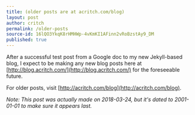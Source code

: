 ```yaml
---
title: (older posts are at acritch.com/blog)
layout: post
author: critch
permalink: /older-posts
source-id: 16lQO3YkqK8rHMHWp-4vKmKI1AFinn2vRoBzstAy9_DM
published: true
---
```

After a successful test post from a Google doc to my new Jekyll-based blog, I expect to be making any new blog posts here at [http://blog.acritch.com/](http://blog.acritch.com/) for the foreseeable future.

For older posts, visit [http://acritch.com/blog](http://acritch.com/blog).

*Note: This post was actually made on 2018-03-24, but it's dated to 2001-01-01 to make sure it appears last.*

